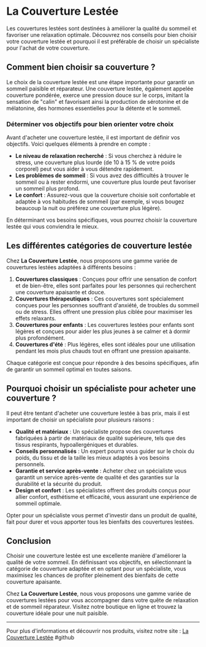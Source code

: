 # La Couverture Lestée

Les couvertures lestées sont destinées à améliorer la qualité du sommeil et favoriser une relaxation optimale. Découvrez nos conseils pour bien choisir votre couverture lestée et pourquoi il est préférable de choisir un spécialiste pour l'achat de votre couverture.

## Comment bien choisir sa couverture ?

Le choix de la couverture lestée est une étape importante pour garantir un sommeil paisible et réparateur. Une couverture lestée, également appelée couverture pondérée, exerce une pression douce sur le corps, imitant la sensation de "calin" et favorisant ainsi la production de sérotonine et de mélatonine, des hormones essentielles pour la détente et le sommeil.

### Déterminer vos objectifs pour bien orienter votre choix

Avant d'acheter une couverture lestée, il est important de définir vos objectifs. Voici quelques éléments à prendre en compte :

- **Le niveau de relaxation recherché** : Si vous cherchez à réduire le stress, une couverture plus lourde (de 10 à 15 % de votre poids corporel) peut vous aider à vous détendre rapidement.
- **Les problèmes de sommeil** : Si vous avez des difficultés à trouver le sommeil ou à rester endormi, une couverture plus lourde peut favoriser un sommeil plus profond.
- **Le confort** : Assurez-vous que la couverture choisie soit confortable et adaptée à vos habitudes de sommeil (par exemple, si vous bougez beaucoup la nuit ou préférez une couverture plus légère).

En déterminant vos besoins spécifiques, vous pourrez choisir la couverture lestée qui vous conviendra le mieux.

## Les différentes catégories de couverture lestée

Chez **La Couverture Lestée**, nous proposons une gamme variée de couvertures lestées adaptées à différents besoins :

1. **Couvertures classiques** : Conçues pour offrir une sensation de confort et de bien-être, elles sont parfaites pour les personnes qui recherchent une couverture apaisante et douce.
2. **Couvertures thérapeutiques** : Ces couvertures sont spécialement conçues pour les personnes souffrant d'anxiété, de troubles du sommeil ou de stress. Elles offrent une pression plus ciblée pour maximiser les effets relaxants.
3. **Couvertures pour enfants** : Les couvertures lestées pour enfants sont légères et conçues pour aider les plus jeunes à se calmer et à dormir plus profondément.
4. **Couvertures d'été** : Plus légères, elles sont idéales pour une utilisation pendant les mois plus chauds tout en offrant une pression apaisante.

Chaque catégorie est conçue pour répondre à des besoins spécifiques, afin de garantir un sommeil optimal en toutes saisons.

## Pourquoi choisir un spécialiste pour acheter une couverture ?

Il peut être tentant d'acheter une couverture lestée à bas prix, mais il est important de choisir un spécialiste pour plusieurs raisons :

- **Qualité et matériaux** : Un spécialiste propose des couvertures fabriquées à partir de matériaux de qualité supérieure, tels que des tissus respirants, hypoallergéniques et durables.
- **Conseils personnalisés** : Un expert pourra vous guider sur le choix du poids, du tissu et de la taille les mieux adaptés à vos besoins personnels.
- **Garantie et service après-vente** : Acheter chez un spécialiste vous garantit un service après-vente de qualité et des garanties sur la durabilité et la sécurité du produit.
- **Design et confort** : Les spécialistes offrent des produits conçus pour allier confort, esthétisme et efficacité, vous assurant une expérience de sommeil optimale.

Opter pour un spécialiste vous permet d'investir dans un produit de qualité, fait pour durer et vous apporter tous les bienfaits des couvertures lestées.

## Conclusion

Choisir une couverture lestée est une excellente manière d'améliorer la qualité de votre sommeil. En définissant vos objectifs, en sélectionnant la catégorie de couverture adaptée et en optant pour un spécialiste, vous maximisez les chances de profiter pleinement des bienfaits de cette couverture apaisante.

Chez **La Couverture Lestée**, nous vous proposons une gamme variée de couvertures lestées pour vous accompagner dans votre quête de relaxation et de sommeil réparateur. Visitez notre boutique en ligne et trouvez la couverture idéale pour une nuit paisible.

---

Pour plus d'informations et découvrir nos produits, visitez notre site : [La Couverture Lestée](https://lacouverturelestee.com/)
#github
